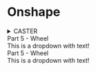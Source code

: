 # Onshape
<details>
<summary>CASTER</summary>
<details>
<summary>Part 1 - Base</summary>
This is a dropdown with text
</details>
  <details>
<summary>Part 2 - Mount</summary>
This is a dropdown with text!
</details>
  <details>
<summary>Part 3 - Fork</summary>
This is a dropdown with text!
</details>
  <details>
<summary>Part 4 - Tire</summary>
This is a dropdown with text!
</details>
  <details>
<summary>Part 5 - Wheel</summary>
This is a dropdown with text!
</details>
  <summary>Part 5 - Wheel</summary>
This is a dropdown with text!
</details>
  <summary>Part 5 - Wheel</summary>
This is a dropdown with text!
</details>
  <summary>Part 5 - Wheel</summary>
This is a dropdown with text!
</details>
</details>
